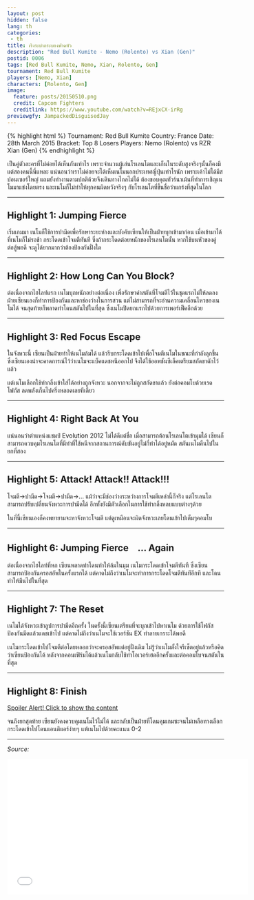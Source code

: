 ```yaml
---
layout: post
hidden: false
lang: th
categories:
 - th
title: เริงระบำกระบองฟาดหัว
description: "Red Bull Kumite - Nemo (Rolento) vs Xian (Gen)"
postid: 0006
tags: [Red Bull Kumite, Nemo, Xian, Rolento, Gen]
tournament: Red Bull Kumite
players: [Nemo, Xian]
characters: [Rolento, Gen]
image:
  feature: posts/20150510.png
  credit: Capcom Fighters
  creditlink: https://www.youtube.com/watch?v=REjxCX-irRg
previewgfy: JampackedDisguisedJay
---
```


{% highlight html %}
Tournament: Red Bull Kumite
Country: France
Date: 28th March 2015
Bracket: Top 8 Losers
Players: Nemo (Rolento) vs RZR Xian (Gen)
{% endhighlight %}

เป็นคู่ตัวละครที่ไม่ค่อยได้เห็นกันเท่าไร เพราะจำนวนผู้เล่นโรเลนโตและเก็นในระดับสูงจริงๆนั้นก็คงมีแต่สองคนนี้นี่แหละ แน่นอนว่าเราไม่ค่อยจะได้เห็นเนโมนอกประเทศญี่ปุ่นเท่าไรนัก เพราะเค้าไม่ได้มีสปอนเซอร์ใหญ่
แถมยังทำงานตามปกติด้วยจึงเดินทางไกลไม่ได้ ต้องขอบคุณทัวร์นาเม้นที่ทำการเชิญเนโมมาแข่งโดยตรง และเนโมก็ไม่ทำให้ทุกคนผิดหวังจริงๆ กับโรเลนโตที่ขึ้นชื่อว่าแกร่งที่สุดในโลก

---
<h2 id="heading-2">Highlight 1: Jumping Fierce</h2>

เริ่มเกมมา เนโมก็ใช้การปามีดเพื่อรักษาระยะห่างและบังคับเซียนให้เป็นฝ่ายบุกเข้ามาก่อน เมื่อเข้ามาได้ที่เนโมก็ไม่รอช้า กระโดดเข้าโจมตีทันที ซึ่งถ้ากระโดดต่อยหนักของโรเลนโตนั้น หากใช้บนหัวของคู่ต่อสู้พอดี
จะดูได้ยากมากว่าต้องป้องกันฝั่งใด

<figure class="entry-gfy">
	<div class="gfyitem" data-id="GivingImmenseCaribou" data-expand="true" />
</figure>

---
<h2 id="heading-2">Highlight 2: How Long Can You Block?</h2>

ต่อเนื่องจากไฮไลท์แรก เนโมบุกหนักอย่างต่อเนื่อง เพื่อรักษาค่าสตันที่โจมตีไว้ในชุดแรกไม่ให้ลดลง ฝ่ายเซียนเองก็ทำการป้องกันและหาช่องว่างในการสวน แต่ไม่สามารถที่จะอ่านความเคลื่อนไหวของเนโมได้ จนสุดท้ายก็พลาดท่าโดนสตันไปในที่สุด
ซึ่งเนโมปิดยกแรกไปด้วยการเพอร์เฟ็คอีกด้วย

<figure class="entry-gfy">
	<div class="gfyitem" data-id="InbornElegantCaribou" data-expand="true" />
</figure>

---
<h2 id="heading-2">Highlight 3: Red Focus Escape</h2>

ในจังหวะนี้ เซียนเป็นฝ่ายทำให้เนโมล้มได้ แล้วรีบกระโดดเข้าไปเพื่อโจมตีเนโมในขณะที่กำลังลุกขึ้น ซึ่งเซียนเองน่าจะคาดการณ์ไว้ว่าเนโมจะแบ็คแดชหนีออกไป จึงได้ใช้ออพชันซีเล็คเตรียมสกัดขาดักไว้แล้ว

แต่เนโมเลือกใช้ท่ากลิ้งเข้าใส่ได้อย่างถูกจังหวะ นอกจากจะไม่ถูกสกัดขาแล้ว ยังต่อคอมโบด้วยเรดโฟกัส ลดพลังเก็นไปครึ่งหลอดเลยทีเดียว

<figure class="entry-gfy">
	<div class="gfyitem" data-id="IdenticalPortlyBighornsheep" data-expand="true" />
</figure>

---
<h2 id="heading-2">Highlight 4: Right Back At You</h2>

แน่นอนว่าตำแหน่งแชมป์ Evolution 2012 ไม่ได้ดีแต่ชื่อ เมื่อสามารถต้อนโรเลนโตเข้ามุมได้ เซียนก็สามารถควบคุมโรเลนโตที่มีท่าที่ใช้หนีจากสถานการณ์คับขันอยู่ไม่กี่ท่าได้อยู่หมัด สตันเนโมคืนไปในยกที่สอง

<figure class="entry-gfy">
	<div class="gfyitem" data-id="MemorableGoodBaldeagle" data-expand="true" />
</figure>

---
<h2 id="heading-2">Highlight 5: Attack! Attack!! Attack!!!</h2>

โจมตี→ปามีด→โจมตี→ปามีด→... แม้ว่าจะมีช่องว่างระหว่างการโจมตีเหล่านี้ก็จริง แต่โรเลนโตสามารถปรับเปลี่ยนจังหวะการปามีดได้ อีกทั้งยังมีตัวเลือกในการใช้ท่ากลิ้งหลบแบบต่างๆด้วย 

ในที่นี้เซียนเองก็คงพยายามจะหาจังหวะโจมตี แต่ดูเหมือนจะผิดจังหวะเลยโดนเข้าไปเต็มๆคอมโบ

<figure class="entry-gfy">
	<div class="gfyitem" data-id="DefiniteSmoothAnura" data-expand="true" />
</figure>

---
<h2 id="heading-2">Highlight 6: Jumping Fierce　... Again</h2>

ต่อเนื่องจากไฮไลท์ที่หก เซียนพลาดท่าโดนทำให้ล้มในมุม เนโมกระโดดเข้าโจมตีทันที ซึ่งเซียนสามารถป้องกันครอสอัพในครั้งแรกได้ แต่คาดไม่ถึงว่าเนโมจะทำการกระโดดโจมตีทันทีอีกที และโดนทำให้มึนไปในที่สุด

<figure class="entry-gfy">
	<div class="gfyitem" data-id="OpenDeliriousHomalocephale" data-expand="true" />
</figure>

---
<h2 id="heading-2">Highlight 7: The Reset</h2>

เนโมได้จังหวะเข้าลูปการปามีดอีกครั้ง ในครั้งนี้เซียนเตรียมที่จะบุกเข้าไปหาเนโม ด้วยการใช้โฟกัสป้องกันมีดแล้วแดชเข้าไป แต่คาดไม่ถึงว่าเนโมจะใช้เวอร์ชัน EX ทำลายเกราะได้พอดี

เนโมกระโดดเข้าไปโจมตีต่อโดยหลอกว่าจะครอสอัพแต่อยู่ฝั่งเดิม ไม่รู้ว่าเนโมตั้งใจรีเซ็ตอยู่แล้วหรือคิดว่าเซียนป้องกันได้ หลังจากคอนเฟิร์มได้แล้วเนโมกลับใช้ท่าโอเวอร์เฮดอีกครั้งและต่อคอมโบจนสตันในที่สุด

<figure class="entry-gfy">
	<div class="gfyitem" data-id="JampackedDisguisedJay" data-expand="true" />
</figure>

---
<h2 id="heading-2">Highlight 8: Finish</h2>

<p><a href="javascript:toggleDiv('20150510_highlight8');" class="spoiler-button">Spoiler Alert! Click to show the content</a></p>

<div id="20150510_highlight8" class="spoiler">

จนถึงยกสุดท้าย เซียนยังคงควบคุมเนโมไว้ไม่ได้ และกลับเป็นฝ่ายที่โดนคุมเกมซะจนไม่เหลือทางเลือก กระโดดเข้าไปโดนแอนติแอร์ง่ายๆ แพ้เนโมไปด้วยคะแนน 0-2

<figure class="entry-gfy">
	<div class="gfyitem" data-id="JollyCommonHoneycreeper" data-expand="true" />
</figure>

</div>

---

*Source:*

<iframe width="560" height="315" src="//www.youtube.com/embed/REjxCX-irRg" frameborder="0"> </iframe>
